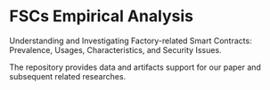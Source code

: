 # FSCs Empirical Analysis

Understanding and Investigating Factory-related Smart Contracts: Prevalence, Usages, Characteristics, and Security Issues.

The repository provides data and artifacts support for our paper and subsequent related researches.

